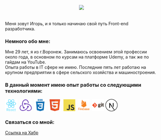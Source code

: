 <div id="header" align="center">
  <img src="https://media.giphy.com/media/ej7igTmxTWhpYlrwUI/giphy.gif" width="100"/>
</div>
<br></br>
<div> 
Меня зовут Игорь, и я только начинаю свой путь Front-end разработчика.
<h3>Немного обо мне:</h3>
Мне 29 лет, я из г.Воронеж. Занимаюсь освоением этой профессии около года, в основном по курсам на платформе Udemy, а так же по гайдам на YouTube.
</br>
Опыта работы в IT сфере не имею. Последние пять лет работаю на крупном предприятии в сфере сельского хозяйства и машиностроения.
<h3>В данный момент имею опыт работы со следующими технологиями:</h3>
<div>
  <img src="https://github.com/devicons/devicon/blob/master/icons/react/react-original-wordmark.svg" title="React" alt="React" width="40" height="40"/>&nbsp;
  <img src="https://github.com/devicons/devicon/blob/master/icons/redux/redux-original.svg" title="Redux" alt="Redux " width="40" height="40"/>&nbsp;
  <img src="https://github.com/devicons/devicon/blob/master/icons/css3/css3-plain-wordmark.svg"  title="CSS3" alt="CSS" width="40" height="40"/>&nbsp;
  <img src="https://github.com/devicons/devicon/blob/master/icons/html5/html5-original.svg" title="HTML5" alt="HTML" width="40" height="40"/>&nbsp;
  <img src="https://github.com/devicons/devicon/blob/master/icons/javascript/javascript-original.svg" title="JavaScript" alt="JavaScript" width="40" height="40"/>&nbsp;
  <img src="https://github.com/devicons/devicon/blob/master/icons/firebase/firebase-plain-wordmark.svg" title="Firebase" alt="Firebase" width="40" height="40"/>&nbsp;
  <img src="https://github.com/devicons/devicon/blob/master/icons/git/git-original-wordmark.svg" title="Git" **alt="Git" width="40" height="40"/>
  <img src="https://github.com/devicons/devicon/blob/master/icons/nextjs/nextjs-line.svg" title="Next.js" **alt="Next.js" width="40" height="40"/>
</div>
<h3>Связаться со мной:</h3>
<div id="badges">
<a href="https://t.me/IgorTereschenko">
 
</a>
</div>
<div>
  <a href="https://career.habr.com/igortereshcenko">Cсылка на Хабр </a>
</div>
